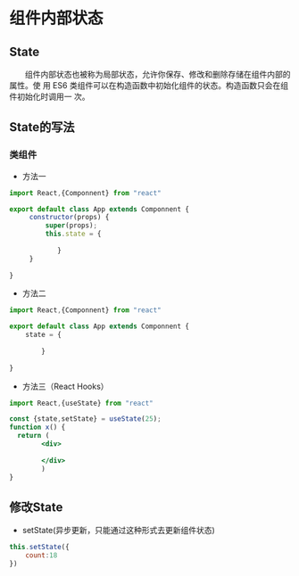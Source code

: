 # 组件内部状态

## State

&emsp;&emsp;组件内部状态也被称为局部状态，允许你保存、修改和删除存储在组件内部的属性。使
用 ES6 类组件可以在构造函数中初始化组件的状态。构造函数只会在组件初始化时调用一
次。

## State的写法

### 类组件

- 方法一

```jsx harmony
import React,{Componnent} from "react"

export default class App extends Componnent {
     constructor(props) {
         super(props);
         this.state = {
         
            }       
     }
     
}
```

- 方法二

```jsx harmony
import React,{Componnent} from "react"

export default class App extends Componnent {
    state = {
    
        }       
     
}
```

- 方法三（React  Hooks）

```jsx harmony
import React,{useState} from "react"

const {state,setState} = useState(25);
function x() {
  return (
        <div>
         
        </div>
        )   
}
```

## 修改State

- setState(异步更新，只能通过这种形式去更新组件状态)

```jsx harmony
this.setState({
    count:18
})
```